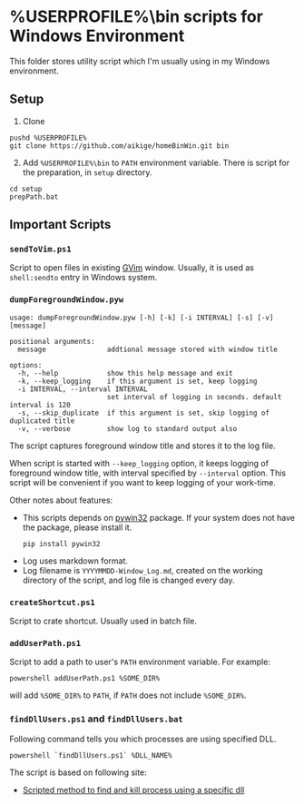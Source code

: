 %USERPROFILE%\bin scripts for Windows Environment
=================================================

This folder stores utility script which I'm usually using
in my Windows environment.

## Setup

1. Clone

```
pushd %USERPROFILE%
git clone https://github.com/aikige/homeBinWin.git bin
```

2. Add `%USERPROFILE%\bin` to `PATH` environment variable.
    There is script for the preparation, in `setup` directory.

```
cd setup
prepPath.bat
```

## Important Scripts

### `sendToVim.ps1`

Script to open files in existing [GVim](https://www.vim.org/) window.
Usually, it is used as `shell:sendto` entry in Windows system.

### `dumpForegroundWindow.pyw`

```text
usage: dumpForegroundWindow.pyw [-h] [-k] [-i INTERVAL] [-s] [-v] [message]

positional arguments:
  message               addtional message stored with window title

options:
  -h, --help            show this help message and exit
  -k, --keep_logging    if this argument is set, keep logging
  -i INTERVAL, --interval INTERVAL
                        set interval of logging in seconds. default interval is 120
  -s, --skip_duplicate  if this argument is set, skip logging of duplicated title
  -v, --verbose         show log to standard output also
```

The script captures foreground window title and stores it to the log file.

When script is started with `--keep_logging` option,
it keeps logging of foreground window title,
with interval specified by `--interval` option.
This script will be convenient if you want to keep logging of your work-time.

Other notes about features:

* This scripts depends on [pywin32](https://pypi.org/project/pywin32/) package.
	If your system does not have the package, please install it.
    ```
    pip install pywin32
    ```
* Log uses markdown format.
* Log filename is `YYYYMMDD-Window_Log.md`,
	created on the working directory of the script,
	and log file is changed every day.

### `createShortcut.ps1`

Script to crate shortcut. Usually used in batch file.

### `addUserPath.ps1`

Script to add a path to user's `PATH` environment variable.
For example:

```
powershell addUserPath.ps1 %SOME_DIR%
```

will add `%SOME_DIR%` to `PATH`, if `PATH` does not include `%SOME_DIR%`.

### `findDllUsers.ps1` and `findDllUsers.bat`

Following command tells you which processes are using specified DLL.

```
powershell `findDllUsers.ps1` %DLL_NAME%
```

The script is based on following site:
- [Scripted method to find and kill process using a specific dll](https://stackoverflow.com/questions/54310513/)
